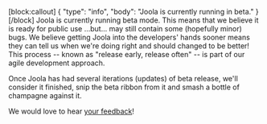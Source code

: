 [block:callout]
{
  "type": "info",
  "body": "Joola is currently running in beta."
}
[/block]
Joola is currently running beta mode. This means that we believe it is ready for public use ...but... may still contain some (hopefully minor) bugs. We believe getting Joola into the developers' hands sooner means they can tell us when we're doing right and should changed to be better! This process -- known as "release early, release often" -- is part of our agile development approach.

Once Joola has had several iterations (updates) of beta release, we'll consider it finished, snip the beta ribbon from it and smash a bottle of champagne against it.

We would love to hear [your feedback](https://joo.la/contact)!